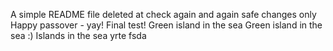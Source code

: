 A simple README file
deleted at
check again
and again
safe changes only
Happy passover - yay!
Final test!
Green island in the sea
Green island in the sea :)
Islands in the sea
yrte
fsda
